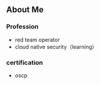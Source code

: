 ## About Me

### Profession
- red team operator
- cloud native security（learning）

### certification
- oscp
